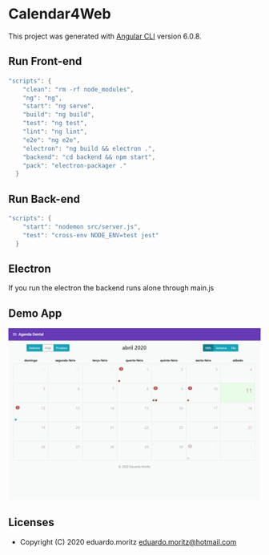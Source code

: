 # Calendar4Web
This project was generated with [Angular CLI](https://github.com/angular/angular-cli) version 6.0.8.

## Run Front-end
``` java
"scripts": {
    "clean": "rm -rf node_modules",
    "ng": "ng",
    "start": "ng serve",
    "build": "ng build",
    "test": "ng test",
    "lint": "ng lint",
    "e2e": "ng e2e",
    "electron": "ng build && electron .",
    "backend": "cd backend && npm start",
    "pack": "electron-packager ."
  }
```
## Run Back-end
``` java
"scripts": {
    "start": "nodemon src/server.js",
    "test": "cross-env NODE_ENV=test jest"
  }
```

## Electron
If you run the electron the backend runs alone through main.js

## Demo App
![Calendar4Web- Animated gif demo](demo/demo.gif)

## Licenses
- Copyright (C) 2020 eduardo.moritz <eduardo.moritz@hotmail.com>